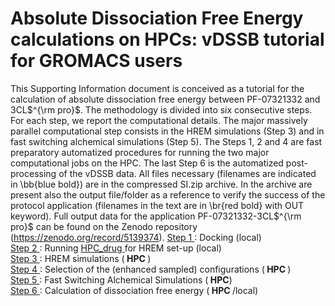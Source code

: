 # Absolute Dissociation  Free Energy calculations on HPCs: vDSSB tutorial for GROMACS users  
<a > This Supporting Information document is conceived as a tutorial for the calculation of absolute dissociation free energy between PF-07321332 and 3CL$^{\rm pro}$.
The methodology is divided into six consecutive steps. For each step, we report the computational details. The major massively parallel computational step consists in the HREM simulations (Step 3) and in fast switching alchemical simulations (Step 5). The Steps 1, 2 and 4 are fast preparatory automatized procedures for running the two major computational jobs on the HPC. The last Step 6 is the automatized post-processing of the vDSSB data. All files necessary (filenames are indicated in \bb{blue bold}) are in the compressed SI.zip archive. In the archive are present also the output file/folder as a reference to verify the success of the protocol application (filenames in the text are in \br{red bold} with OUT keyword). Full output data for the application PF-07321332-3CL$^{\rm pro}$ can be found on the Zenodo repository (https://zenodo.org/record/5139374). </a>
<a href="step1.html"> Step 1 </a>: Docking  (local)     
<a href="step2.html"> Step 2 </a>: Running <a href="https://github.com/MauriceKarrenbrock/HPC_Drug"> HPC_drug <a/> for HREM set-up (local) <br>
  <a href="step3.html"> Step 3 </a>: HREM simulations (<b> HPC </b>)  <br>
  <a href="step4.html"> Step 4 </a>: Selection of the (enhanced sampled) configurations (<b> HPC </b>) <br>
  <a href="step5.html"> Step 5 </a>:  Fast Switching Alchemical Simulations (<b> HPC</b>)<br>
  <a href="step6.html"> Step 6 </a>:   Calculation of dissociation free energy (<b> HPC </b>/local)

